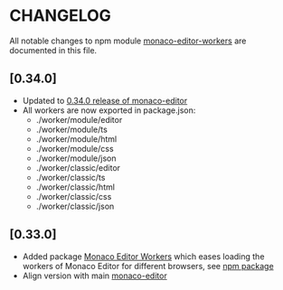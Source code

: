 # CHANGELOG

All notable changes to npm module [monaco-editor-workers](https://www.npmjs.com/package/monaco-editor-workers) are documented in this file.

## [0.34.0]

- Updated to [0.34.0 release of monaco-editor](https://www.npmjs.com/package/monaco-editor/v/0.34.0)
- All workers are now exported in package.json:
  - ./worker/module/editor
  - ./worker/module/ts
  - ./worker/module/html
  - ./worker/module/css
  - ./worker/module/json
  - ./worker/classic/editor
  - ./worker/classic/ts
  - ./worker/classic/html
  - ./worker/classic/css
  - ./worker/classic/json

## [0.33.0]

- Added package [Monaco Editor Workers](./packages/monaco-editor-workers) which eases loading the workers of Monaco Editor for different browsers, see [npm package](https://www.npmjs.com/package/monaco-editor-workers)
- Align version with main [monaco-editor](https://www.npmjs.com/package/monaco-editor)
